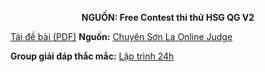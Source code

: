 **<center>NGUỒN: Free Contest thi thử HSG QG V2</center>**

[Tải đề bài (PDF)](/statements/2327/LIS.pdf)
**Nguồn:** [Chuyên Sơn La Online Judge](http://csloj.ddns.net/)

**Group giải đáp thắc mắc:** [Lập trình 24h](https://www.facebook.com/groups/1386904321519984)